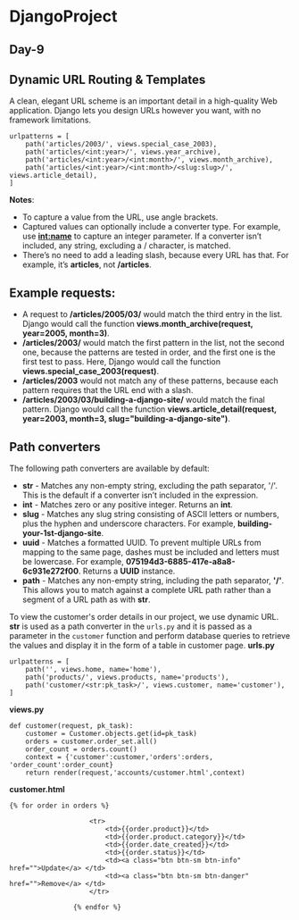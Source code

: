 # DjangoProject
## Day-9

## Dynamic URL Routing & Templates
A clean, elegant URL scheme is an important detail in a high-quality Web application. Django lets you design URLs however you want, with no framework limitations.
```
urlpatterns = [
    path('articles/2003/', views.special_case_2003),
    path('articles/<int:year>/', views.year_archive),
    path('articles/<int:year>/<int:month>/', views.month_archive),
    path('articles/<int:year>/<int:month>/<slug:slug>/', views.article_detail),
]
```
**Notes**:

* To capture a value from the URL, use angle brackets.
* Captured values can optionally include a converter type. For example, use **<int:name>** to capture an integer parameter. If a converter isn’t included, any string, excluding a / character, is matched.
* There’s no need to add a leading slash, because every URL has that. For example, it’s **articles**, not **/articles**.

## Example requests:

* A request to **/articles/2005/03/** would match the third entry in the list. Django would call the function **views.month_archive(request, year=2005, month=3)**.
* **/articles/2003/** would match the first pattern in the list, not the second one, because the patterns are tested in order, and the first one is the first test to pass. Here, Django would call the function **views.special_case_2003(request)**.
* **/articles/2003** would not match any of these patterns, because each pattern requires that the URL end with a slash.
* **/articles/2003/03/building-a-django-site/** would match the final pattern. Django would call the function **views.article_detail(request, year=2003, month=3, slug="building-a-django-site")**.

## Path converters
The following path converters are available by default:

* **str** - Matches any non-empty string, excluding the path separator, '/'. This is the default if a converter isn’t included in the expression.
* **int** - Matches zero or any positive integer. Returns an **int**.
* **slug** - Matches any slug string consisting of ASCII letters or numbers, plus the hyphen and underscore characters. For example, **building-your-1st-django-site**.
* **uuid** - Matches a formatted UUID. To prevent multiple URLs from mapping to the same page, dashes must be included and letters must be lowercase. For example, **075194d3-6885-417e-a8a8-6c931e272f00**. Returns a **UUID** instance.
* **path** - Matches any non-empty string, including the path separator, **'/'**. This allows you to match against a complete URL path rather than a segment of a URL path as with **str**.

To view the customer's order details in our project, we use dynamic URL. **str** is used as a path converter in the `urls.py` and it is passed as a parameter in the `customer` function and perform database queries to retrieve the values and display it in the form of a table in customer page.
**urls.py**
```
urlpatterns = [
    path('', views.home, name='home'),
    path('products/', views.products, name='products'),
    path('customer/<str:pk_task>/', views.customer, name='customer'),
]
```
**views.py**
```
def customer(request, pk_task):
	customer = Customer.objects.get(id=pk_task)
	orders = customer.order_set.all()
	order_count = orders.count()
	context = {'customer':customer,'orders':orders, 'order_count':order_count}
	return render(request,'accounts/customer.html',context)
```
**customer.html**
```
{% for order in orders %}
				
					<tr>
						<td>{{order.product}}</td>
						<td>{{order.product.category}}</td>
						<td>{{order.date_created}}</td>
						<td>{{order.status}}</td>
						<td><a class="btn btn-sm btn-info" href="">Update</a> </td>
						<td><a class="btn btn-sm btn-danger" href="">Remove</a> </td>
					</tr>
				
				{% endfor %}
```
